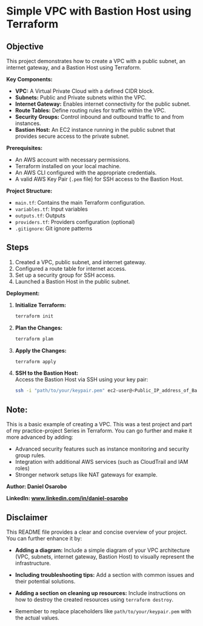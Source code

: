 # Simple VPC with Bastion Host using Terraform

## Objective
This project demonstrates how to create a VPC with a public subnet, an internet gateway, and a Bastion Host using Terraform.


**Key Components:**

* **VPC:** A Virtual Private Cloud with a defined CIDR block.
* **Subnets:** Public and Private subnets within the VPC.
* **Internet Gateway:** Enables internet connectivity for the public subnet.
* **Route Tables:** Define routing rules for traffic within the VPC.
* **Security Groups:** Control inbound and outbound traffic to and from instances.
* **Bastion Host:** An EC2 instance running in the public subnet that provides secure access to the private subnet.


**Prerequisites:**

* An AWS account with necessary permissions.
* Terraform installed on your local machine.
* An AWS CLI configured with the appropriate credentials.
* A valid AWS Key Pair (`.pem` file) for SSH access to the Bastion Host.


**Project Structure:**

*  `main.tf`: Contains the main Terraform configuration.
*  `variables.tf`: Input variables
*  `outputs.tf`: Outputs
*  `providers.tf`: Providers configuration (optional)
*  `.gitignore`: Git ignore patterns


## Steps
1. Created a VPC, public subnet, and internet gateway.
2. Configured a route table for internet access.
3. Set up a security group for SSH access.
4. Launched a Bastion Host in the public subnet.

**Deployment:**

1. **Initialize Terraform:**
   ```bash
   terraform init

2. **Plan the Changes:**
    ```bash
   terraform plam

3. **Apply the Changes:**
      ```bash
   terraform apply

4. **SSH to the Bastion Host:**  
   Access the Bastion Host via SSH using your key pair:  
   ```bash
   ssh -i "path/to/your/keypair.pem" ec2-user@<Public_IP_address_of_Bastion_Host>


 ## Note: 
 This is a basic example of creating a VPC. This was a test project and part of my practice-project Series in Terraform. You can go further and make it more advanced by adding:

 * Advanced security features such as instance monitoring and security group rules.
 * Integration with additional AWS services (such as CloudTrail and IAM roles)
 * Stronger network setups like NAT gateways for example.

 **Author: Daniel Osarobo**

 **Linkedln: www.linkedin.com/in/daniel-osarobo**
 ## Disclaimer 

 This README file provides a clear and concise overview of your project. You can further enhance it by:

* **Adding a diagram:** Include a simple diagram of your VPC architecture (VPC, subnets, internet gateway, Bastion Host) to visually represent the infrastructure.
* **Including troubleshooting tips:** Add a section with common issues and their potential solutions.
* **Adding a section on cleaning up resources:** Include instructions on how to destroy the created resources using `terraform destroy`.

* Remember to replace placeholders like `path/to/your/keypair.pem` with the actual values. 

